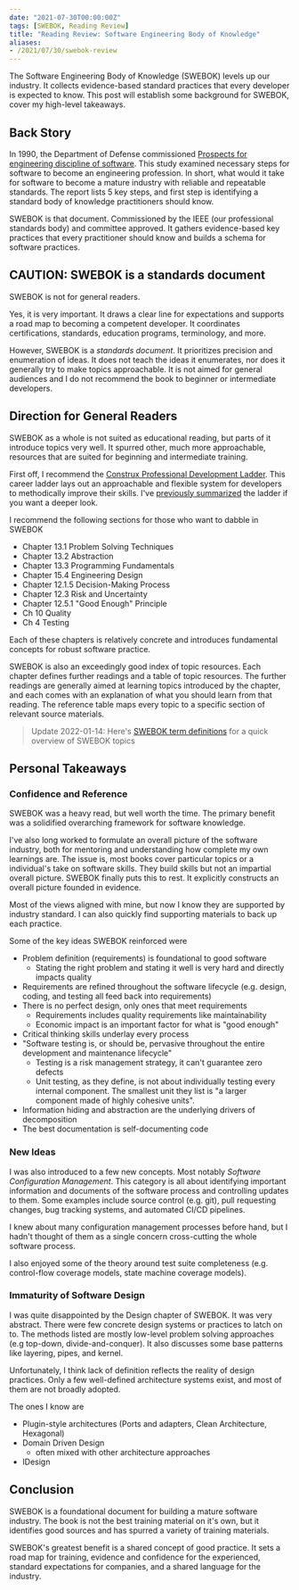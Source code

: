 ```yaml
---
date: "2021-07-30T00:00:00Z"
tags: [SWEBOK, Reading Review]
title: "Reading Review: Software Engineering Body of Knowledge"
aliases:
- /2021/07/30/swebok-review
---
```


The Software Engineering Body of Knowledge (SWEBOK) levels up our industry. It collects evidence-based standard practices that every developer is expected to know. This post will establish some background for SWEBOK, cover my high-level takeaways.
<!--more-->

## Back Story

In 1990, the Department of Defense commissioned [Prospects for engineering discipline of software](https://resources.sei.cmu.edu/asset_files/TechnicalReport/1990_005_001_299270.pdf). This study examined necessary steps for software to become an engineering profession. In short, what would it take for software to become a mature industry with reliable and repeatable standards. The report lists 5 key steps, and first step is identifying a standard body of knowledge practitioners should know.

SWEBOK is that document. Commissioned by the IEEE (our professional standards body) and committee approved. It gathers evidence-based key practices that every practitioner should know and builds a schema for software practices. 


## CAUTION: SWEBOK is a standards document

SWEBOK is not for general readers.

Yes, it is very important. It draws a clear line for expectations and supports a road map to becoming a competent developer. It coordinates certifications, standards, education programs, terminology, and more. 

However, SWEBOK is a *standards document*. It prioritizes precision and enumeration of ideas. It does not teach the ideas it enumerates, nor does it generally try to make topics approachable. It is not aimed for general audiences and I do not recommend the book to beginner or intermediate developers.

## Direction for General Readers

SWEBOK as a whole is not suited as educational reading, but parts of it introduce topics very well. It spurred other, much more approachable, resources that are suited for beginning and intermediate training.

First off, I recommend the [Construx Professional Development Ladder](https://www.construx.com/professional-development-ladder/). This career ladder lays out an approachable and flexible system for developers to methodically improve their skills. I've [previously summarized](../posts/2021-06-28-Construx-Career-Ladder.md) the ladder if you want a deeper look. 

I recommend the following sections for those who want to dabble in SWEBOK
- Chapter 13.1 Problem Solving Techniques
- Chapter 13.2 Abstraction
- Chapter 13.3 Programming Fundamentals
- Chapter 15.4 Engineering Design
- Chapter 12.1.5 Decision-Making Process
- Chapter 12.3 Risk and Uncertainty
- Chapter 12.5.1 "Good Enough" Principle
- Ch 10 Quality
- Ch 4 Testing

Each of these chapters is relatively concrete and introduces fundamental concepts for robust software practice.

SWEBOK is also an exceedingly good index of topic resources. Each chapter defines further readings and a table of topic resources.
The further readings are generally aimed at learning topics introduced by the chapter, and each comes with an explanation of what you should learn from that reading.
The reference table maps every topic to a specific section of relevant source materials.

> Update 2022-01-14: Here's [SWEBOK term definitions](../posts/2022-01-14-SWEBOK-term-definitions.md) for a quick overview of SWEBOK topics

## Personal Takeaways

### Confidence and Reference
SWEBOK was a heavy read, but well worth the time. The primary benefit was a solidified overarching framework for software knowledge.

I've also long worked to formulate an overall picture of the software industry, both for mentoring and understanding how complete my own learnings are. The issue is, most books cover particular topics or a individual's take on software skills. They build skills but not an impartial overall picture. SWEBOK finally puts this to rest. It explicitly constructs an overall picture founded in evidence.

Most of the views aligned with mine, but now I know they are supported by industry standard. I can also quickly find supporting materials to back up each practice.

Some of the key ideas SWEBOK reinforced were
- Problem definition (requirements) is foundational to good software
  - Stating the right problem and stating it well is very hard and directly impacts quality
- Requirements are refined throughout the software lifecycle (e.g. design, coding, and testing all feed back into requirements)
- There is no perfect design, only ones that meet requirements
  - Requirements includes quality requirements like maintainability 
  - Economic impact is an important factor for what is "good enough"
- Critical thinking skills underlay every process
- "Software testing is, or should be, pervasive throughout the entire development and maintenance lifecycle"
  - Testing is a risk management strategy, it can't guarantee zero defects
  - Unit testing, as they define, is not about individually testing every internal component. The smallest unit they list is "a larger component made of highly cohesive units".
- Information hiding and abstraction are the underlying drivers of decomposition
- The best documentation is self-documenting code


<!-- Maybe I should talk about how, as an author, I've been working to put together a big picture of the software ecosystem. This -->


### New Ideas
I was also introduced to a few new concepts. Most notably *Software Configuration Management*. This category is all about identifying important information and documents of the software process and controlling updates to them. Some examples include source control (e.g. git), pull requesting changes, bug tracking systems, and automated CI/CD pipelines.

I knew about many configuration management processes before hand, but I hadn't thought of them as a single concern cross-cutting the whole software process.

I also enjoyed some of the theory around test suite completeness (e.g. control-flow coverage models, state machine coverage models).

### Immaturity of Software Design

I was quite disappointed by the Design chapter of SWEBOK. It was very abstract. There were few concrete design systems or practices to latch on to. The methods listed are mostly low-level problem solving approaches (e.g top-down, divide-and-conquer). It also discusses some base patterns like layering, pipes, and kernel.

Unfortunately, I think lack of definition reflects the reality of design practices. Only a few well-defined architecture systems exist, and most of them are not broadly adopted.

The ones I know are
- Plugin-style architectures (Ports and adapters, Clean Architecture, Hexagonal)
- Domain Driven Design
  - often mixed with other architecture approaches
- IDesign

## Conclusion

SWEBOK is a foundational document for building a mature software industry. The book is not the best training material on it's own, but it identifies good sources and has spurred a variety of training materials.

SWEBOK's greatest benefit is a shared concept of good practice. It sets a road map for training, evidence and confidence for the experienced, standard expectations for companies, and a shared language for the industry.


<!-- - Also reinforces how important Design of Design was. Also parts of Code Complete.

Definitely didn't include every technique that's important to me, but covers many that took me a while to learn about. Definitely coming away feeling more sure of my overall understanding. -->


<!-- Side note: it's spooky how I accidentally took pretty much all of the side topics the book mentions (that aren't comp-sci). I took combinatorics, and set theory, and numerical analysis, and modern algebra, and economics, and accounting.  -->
